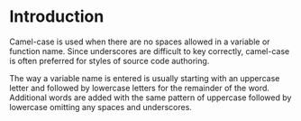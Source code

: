 # Introduction #

Camel-case is used when there are no spaces allowed in a variable or function name.  Since underscores are difficult to key correctly, camel-case is often preferred for styles of source code authoring.

The way a variable name is entered is usually starting with an uppercase letter and followed by lowercase letters for the remainder of the word.  Additional words are added with the same pattern of uppercase followed by lowercase omitting any spaces and underscores.